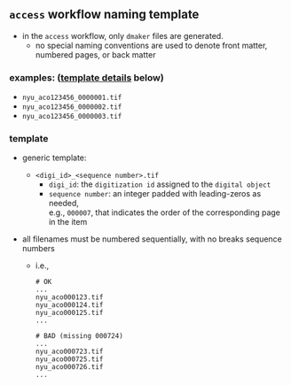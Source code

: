 ## `access` workflow naming template
  * in the `access` workflow, only `dmaker` files are generated.
    * no special naming conventions are used to denote front matter, numbered pages, or back matter

### examples: ([template details](#template) below)
  * `nyu_aco123456_0000001.tif`
  * `nyu_aco123456_0000002.tif`
  * `nyu_aco123456_0000003.tif`

### template
* generic template:
  * `<digi_id>_<sequence number>.tif`
    * `digi_id`: the `digitization id` assigned to the `digital object`
    * `sequence number`: an integer padded with leading-zeros as needed,  
    e.g., `000007`, that indicates the order of the corresponding page  
    in the item

* all filenames must be numbered sequentially, with no breaks sequence numbers
  * i.e., 
    ```
    # OK
    ...
    nyu_aco000123.tif
    nyu_aco000124.tif
    nyu_aco000125.tif
    ...

    # BAD (missing 000724)
    ...
    nyu_aco000723.tif
    nyu_aco000725.tif
    nyu_aco000726.tif
    ...
    ```

